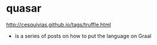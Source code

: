 # quasar

http://cesquivias.github.io/tags/truffle.html
  - is a series of posts on how to put the language on Graal
